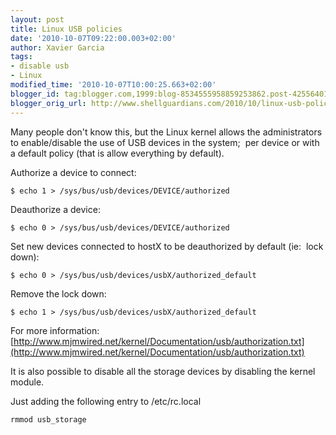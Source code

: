 ```yaml
---
layout: post
title: Linux USB policies
date: '2010-10-07T09:22:00.003+02:00'
author: Xavier Garcia
tags:
- disable usb
- Linux
modified_time: '2010-10-07T10:00:25.663+02:00'
blogger_id: tag:blogger.com,1999:blog-8534555958859253862.post-4255640160106365858
blogger_orig_url: http://www.shellguardians.com/2010/10/linux-usb-policies.html
---
```

Many people don't know this, but the Linux kernel allows the administrators to enable/disable the use of USB devices in the system;  per device or with a default policy (that is allow everything by default).  
  

Authorize a device to connect: 
```
$ echo 1 > /sys/bus/usb/devices/DEVICE/authorized
```

Deauthorize a device: 

```
$ echo 0 > /sys/bus/usb/devices/DEVICE/authorized
```

Set new devices connected to hostX to be deauthorized by default (ie:  lock down):

```
$ echo 0 > /sys/bus/usb/devices/usbX/authorized_default
```

Remove the lock down: 
```
$ echo 1 > /sys/bus/usb/devices/usbX/authorized_default  
```
  
  
For more information:  
[http://www.mjmwired.net/kernel/Documentation/usb/authorization.txt](http://www.mjmwired.net/kernel/Documentation/usb/authorization.txt)  
  
  
It is also possible to disable all the storage devices by disabling the kernel module.
  
Just adding the following entry to /etc/rc.local  

```  
rmmod usb_storage
```
